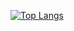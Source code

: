[![Top Langs](https://github-readme-stats.vercel.app/api/top-langs/?username=kian-g&layout=compact)](https://github.com/kian-g/github-readme-stats)
